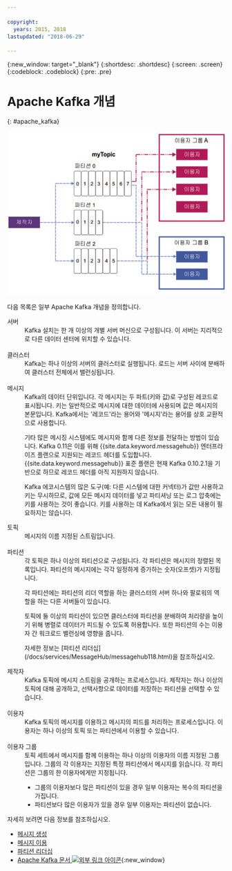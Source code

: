 ```yaml
---

copyright:
  years: 2015, 2018
lastupdated: "2018-06-29"

---
```


{:new_window: target="_blank"}
{:shortdesc: .shortdesc}
{:screen: .screen}
{:codeblock: .codeblock}
{:pre: .pre}

# Apache Kafka 개념
{: #apache_kafka}

![Kafka 아키텍처 다이어그램](kafka_overview.png "Kafka 아키텍처를 표시하는 다이어그램입니다. 제작자가 세 개의 파티션을 통해 Kafka 토픽에 피드를 제공하면 이용자가 메시지를 구독하게 됩니다.")


다음 목록은 일부 Apache Kafka 개념을 정의합니다.

<dl>
<dt>서버</dt>
<dd>Kafka 설치는 한 개 이상의 개별 서버 머신으로 구성됩니다. 이 서버는 지리적으로 다른 데이터 센터에 위치할 수 있습니다.</dd>
<br/>
<dt>클러스터</dt>
<dd>Kafka는 하나 이상의 서버의 클러스터로 실행됩니다. 로드는 서버 사이에 분배하여 클러스터 전체에서 밸런싱됩니다.</dd>
<br/>
<dt>메시지</dt>
<dd>Kafka의 데이터 단위입니다. 각 메시지는 두 파트(키와 값)로 구성된 레코드로 표시됩니다. 키는 일반적으로 메시지에 대한 데이터에 사용되며 값은 메시지의 본문입니다. Kafka에서는 '레코드'라는 용어와 '메시지'라는 용어를 상호 교환적으로 사용합니다. 

<p>기타 많은 메시징 시스템에도 메시지와 함께 다른 정보를 전달하는 방법이 있습니다. Kafka 0.11은 이를 위해 {{site.data.keyword.messagehub}} 엔터프라이즈 플랜으로 지원되는 레코드 헤더를 도입합니다. {{site.data.keyword.messagehub}} 표준 플랜은 현재 Kafka 0.10.2.1을 기반으로 하므로 레코드 헤더를 아직 지원하지 않습니다.</p> 

<p>Kafka 에코시스템의 많은 도구(예: 다른 시스템에 대한 커넥터)가 값만 사용하고 키는 무시하므로, 값에 모든 메시지 데이터를 넣고 파티셔닝 또는 로그 압축에는 키를 사용하는 것이 좋습니다. 키를 사용하는 데 Kafka에서 읽는 모든 내용이 필요하지는 않습니다.</p>   </dd>
<dt>토픽</dt>
<dd>메시지의 이름 지정된 스트림입니다.</dd>
<br/>
<dt>파티션</dt>
<dd>각 토픽은 하나 이상의 파티션으로 구성됩니다. 각 파티션은 메시지의 정렬된 목록입니다. 파티션의 메시지에는 각각 일정하게 증가하는 숫자(오프셋)가 지정됩니다. 
<p>각 파티션에는 파티션의 리더 역할을 하는 클러스터의 서버 하나와 팔로워의 역할을 하는 다른 서버들이 있습니다.<p>
<p>토픽에 둘 이상의 파티션이 있으면 클러스터에 파티션을 분배하여 처리량을 높이기 위해 병렬로 데이터가 피드될 수 있도록 허용합니다. 또한 파티션의 수는 이용자 간 워크로드 밸런싱에 영향을 줍니다.</p>
<p>자세한 정보는 [파티션 리더십](/docs/services/MessageHub/messagehub118.html)을 참조하십시오.</dd>
<dt>제작자</dt>
<dd>Kafka 토픽에 메시지 스트림을 공개하는 프로세스입니다. 제작자는 하나 이상의 토픽에 대해 공개하고, 선택사항으로 데이터를 저장하는 파티션을 선택할 수 있습니다.<br/></dd>
<br/>
<dt>이용자 </dt>
<dd>Kafka 토픽의 메시지를 이용하고 메시지의 피드를 처리하는 프로세스입니다. 이용자는 하나 이상의 토픽 또는 파티션에서 이용할 수 있습니다.</dd>
<br/>
<dt>이용자 그룹</dt>
<dd>토픽 세트에서 메시지를 함께 이용하는 하나 이상의 이용자의 이름 지정된 그룹입니다. 그룹의 각 이용자는 지정된 특정 파티션에서 메시지를 읽습니다. 각 파티션은 그룹의 한 이용자에게만 지정됩니다.
<ul>
<li>그룹의 이용자보다 많은 파티션이 있을 경우 일부 이용자는 복수의 파티션을 가집니다.</li>
<li>파티션보다 많은 이용자가 있을 경우 일부 이용자는 파티션이 없습니다.</li>
</ul>
</dd>
</dl>

자세히 보려면 다음 정보를 참조하십시오.
- [메시지 생성](/docs/services/MessageHub/messagehub112.html)
- [메시지 이용](/docs/services/MessageHub/messagehub114.html) 
- [파티션 리더십](/docs/services/MessageHub/messagehub118.html) 
- [Apache Kafka 문서 ![외부 링크 아이콘](../../icons/launch-glyph.svg "외부 링크 아이콘")](http://kafka.apache.org/documentation.html){:new_window} 


<!-- 27/06/18 Karen: removing - suggestion from James

## Message Hub plans
{{site.data.keyword.messagehub}} is available as two different plans depending on your requirements: Standard and Enterprise.

* Choose the Standard plan if you want event ingest and distribution capabilities, where you pay for what you use and share infrastructure with others.
* Choose the Enterprise plan if data isolation, guaranteed performance, and increased retention are important considerations. 

For more information, see [Choosing your plan](/docs/services/MessageHub/messagehub085.html).
-->



